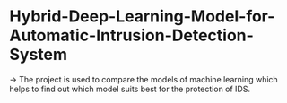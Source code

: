# Hybrid-Deep-Learning-Model-for-Automatic-Intrusion-Detection-System
-> The project is used to compare the models of machine learning which helps to find out which model suits best for the protection of IDS.
